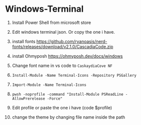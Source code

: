 # Windows-Terminal

1. Install Power Shell from microsoft store

2. Edit windows terminal json. Or copy the one i have.

4. install fonts  https://github.com/ryanoasis/nerd-fonts/releases/download/v2.1.0/CascadiaCode.zip 

5. install Ohmyposh https://ohmyposh.dev/docs/windows

6. Change font name in vs code to  ``` CaskaydiaCove NF ```

7. ``` Install-Module -Name Terminal-Icons -Repository PSGallery ```

8. ``` Import-Module -Name Terminal-Icons ```

9. ``` pwsh -noprofile -command "Install-Module PSReadLine -AllowPrerelease -Force" ```

10. Edit profile or paste the one i have (code $profile)

11. change the theme by changing file name inside the path